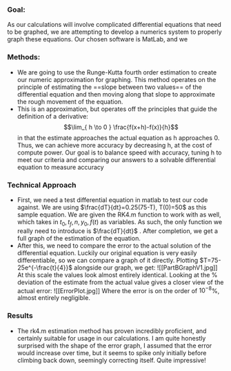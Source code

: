 ### Goal:
   As our calculations will involve complicated differential equations that need to be graphed, we are attempting to develop a numerics system to properly graph these equations. Our chosen software is MatLab, and we 
### Methods:
* We are going to use the Runge-Kutta fourth order estimation to create our numeric approximation for graphing. This method operates on the principle of estimating the ==slope between two values==  of the differential equation and then moving along that slope to approximate the rough movement of the equation. 
* This is an approximation, but operates off the principles that guide the definition of a derivative: $$\lim_{ h \to 0 } \frac{f(x+h)-f(x)}{h}$$ in that the estimate approaches the actual equation as h approaches 0. Thus, we can achieve more accuracy by decreasing h, at the cost of compute power. Our goal is to balance speed with accuracy, tuning h to meet our criteria and comparing our answers to a solvable differential equation to measure accuracy

### Technical Approach
* First, we need a test differential equation in matlab to test our code against. We are using $\frac{dT}{dt}=0.25(75-T), T(0)=50$ as this sample equation. We are given the RK4.m function to work with as well, which takes in $t_{0},t_{f},n,y_{0},f(t)$ as variables. As such, the only function we really need to introduce is $\frac{dT}{dt}$ .  After completion, we get a full graph of the estimation of the equation.
* After this, we need to compare the error to the actual solution of the differential equation. Luckily our original equation is very easily differentiable, so we can compare a graph of it directly. Plotting $T=75-25e^{-\frac{t}{4}}$ alongside our graph, we get: ![[PartBGraphV1.jpg]] At this scale the values look almost entirely identical. Looking at the % deviation of the estimate from the actual value gives a closer view of the actual error: ![[ErrorPlot.jpg]] Where the error is on the order of $10^{-8}$%, almost entirely negligible.
### Results
* The rk4.m estimation method has proven incredibly proficient, and certainly suitable for usage in our calculations. I am quite honestly surprised with the shape of the error graph, I assumed that the error would increase over time, but it seems to spike only initially before climbing back down, seemingly correcting itself. Quite impressive!
